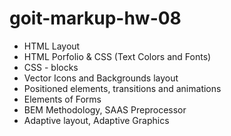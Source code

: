 # goit-markup-hw-08

- HTML Layout
- HTML Porfolio & CSS (Text Colors and Fonts)
- CSS - blocks
- Vector Icons and Backgrounds layout
- Positioned elements, transitions and animations
- Elements of Forms
- BEM Methodology, SAAS Preprocessor
- Adaptive layout, Adaptive Graphics
